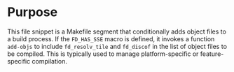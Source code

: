# Purpose
This file snippet is a Makefile segment that conditionally adds object files to a build process. If the `FD_HAS_SSE` macro is defined, it invokes a function `add-objs` to include `fd_resolv_tile` and `fd_discof` in the list of object files to be compiled. This is typically used to manage platform-specific or feature-specific compilation.

